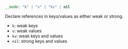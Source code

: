
```Lua
__mode: "k" | "v" | "kv" | nil
```
Declare references in keys/values as either weak or strong.

- `k`: weak keys
- `v`: weak values
- `kv`: weak keys and values
- `nil`: strong keys and values